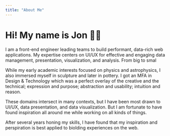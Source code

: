 ```yaml
---
title: "About Me"
---
```


# Hi! My name is Jon 👋🏻

I am a front-end engineer leading teams to build performant, data-rich web applications. My expertise centers on UI/UX for effective and engaging data management, presentation, visualization, and analysis. From big to smal

While my early academic interests focused on physics and astrophysics, I also immersed myself in sculpture and later in pottery. I got an MFA in Design & Technology which was a perfect overlay of the creative and the technical; expression and purpose; abstraction and usability; intuition and reason.

These domains intersect in many contexts, but I have been most drawn to UI/UX, data presentation, and data visualization. But I am fortunate to have found inspiration all around me while working on all kinds of things.

After several years honing my skills, I have found that my inspiration and perspiration is best applied to biolding experiences on the web.
